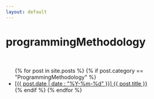 ```yaml
---
layout: default
---
```


# programmingMethodology

<br>

<ul>
    {% for post in site.posts %}
        {% if post.category == "ProgrammingMethodology" %}
            <li>
                <a href="{{ post.url | absolute_url }}">
                    [{{ post.date | date : "%Y-%m-%d" }}] {{ post.title }}
                </a>
            </li>
        {% endif %}
    {% endfor %}
</ul>